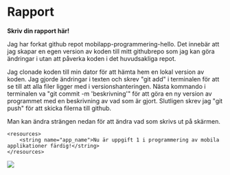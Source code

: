 
# Rapport

**Skriv din rapport här!**

Jag har forkat github repot mobilapp-programmering-hello. Det innebär att jag skapar en egen version
av koden till mitt githubrepo som jag kan göra ändringar i utan att påverka koden i det huvudsakliga 
repot.

Jag clonade koden till min dator för att hämta hem en lokal version av koden. Jag gjorde ändringar
i texten och skrev "git add" i terminalen för att se till att alla filer ligger med i 
versionshanteringen. Nästa kommando i terminalen va "git commit -m 'beskrivning'" för att göra en 
ny version av programmet med en beskrivning av vad som är gjort. Slutligen skrev jag "git push" för 
att skicka filerna till github.

Man kan ändra strängen nedan för att ändra vad som skrivs ut på skärmen.
```
<resources>
    <string name="app_name">Nu är uppgift 1 i programmering av mobila applikationer färdig!</string>
</resources>
```


![](Skärmavbild.png)
